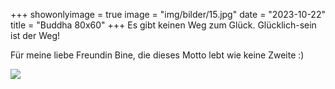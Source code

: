 +++
showonlyimage = true
image = "img/bilder/15.jpg"
date = "2023-10-22"
title = "Buddha 80x60"
+++
Es gibt keinen Weg zum Glück. Glücklich-sein ist der Weg!


Für meine liebe Freundin Bine, die dieses Motto lebt wie keine Zweite :)

![](/img/bilder/15.jpg)